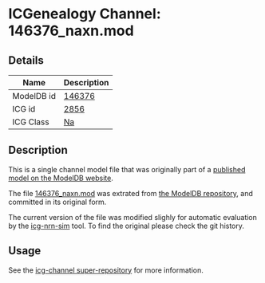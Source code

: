 # ICGenealogy Channel: 146376\_naxn.mod

## Details

Name | Description
---- | -----------
ModelDB id | [146376](http://senselab.med.yale.edu/ModelDB/ShowModel.cshtml?model=146376)
ICG id | [2856](http://icg.neurotheory.ox.ac.uk/channels/2/2856)
ICG Class | [Na](http://icg.neurotheory.ox.ac.uk/channels/2)

## Description

This is a single channel model file that was originally part of a [published model on the ModelDB website](http://senselab.med.yale.edu/ModelDB/ShowModel.cshtml?model=146376).


The file [146376\_naxn.mod](146376_naxn.mod) was extrated from [the ModelDB repository](http://senselab.med.yale.edu/ModelDB/ShowModel.cshtml?model=146376), and committed in its original form.

The current version of the file was modified slighly for automatic evaluation by the [icg-nrn-sim](https://github.com/icgenealogy/icg-nrn-sim) tool. To find the original please check the git history.


## Usage

See the [icg-channel super-repository](https://github.com/icgenealogy/icg-channels) for more information.